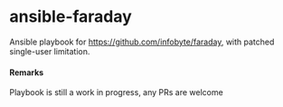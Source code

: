 # ansible-faraday

Ansible playbook for https://github.com/infobyte/faraday, with patched single-user limitation.

#### Remarks

Playbook is still a work in progress, any PRs are welcome
